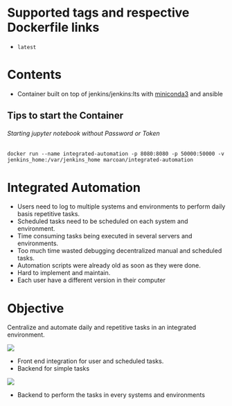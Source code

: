 # Supported tags and respective Dockerfile links

* `latest`

# Contents

* Container built on top of jenkins/jenkins:lts with [miniconda3](https://conda.io/miniconda.html) and ansible

## Tips to start the Container

###### Starting jupyter notebook without Password or Token

```
docker run --name integrated-automation -p 8080:8080 -p 50000:50000 -v jenkins_home:/var/jenkins_home marcoan/integrated-automation
```

# Integrated Automation

- Users need to log to multiple systems and environments to perform daily basis repetitive tasks.
- Scheduled tasks need to be scheduled on each system and environment.
- Time consuming tasks being executed in several servers and environments.
- Too much time wasted debugging decentralized manual and scheduled tasks.
- Automation scripts were already old as soon as they were done.
- Hard to implement and maintain.
- Each user have a different version in their computer

# Objective

Centralize and automate daily and repetitive tasks in an integrated environment.

![](https://cdn.freebiesupply.com/logos/thumbs/2x/jenkins-1-logo.png)

- Front end integration for user and scheduled tasks.  
- Backend for simple tasks

![](https://cdn.swapps.com/uploads/2018/02/ansible-header-1024x640-1280x720.png)

- Backend to perform the tasks in every systems and environments
